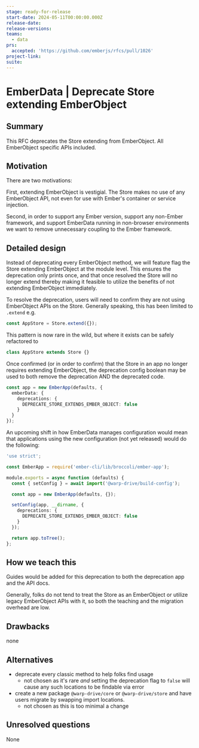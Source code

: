 ```yaml
---
stage: ready-for-release
start-date: 2024-05-11T00:00:00.000Z
release-date:
release-versions:
teams:
  - data
prs:
  accepted: 'https://github.com/emberjs/rfcs/pull/1026'
project-link:
suite:
---
```


# EmberData | Deprecate Store extending EmberObject

## Summary

This RFC deprecates the Store extending from EmberObject. All EmberObject specific
APIs included.

## Motivation

There are two motivations:

First, extending EmberObject is vestigial. The Store makes no use of any EmberObject API,
not even for use with Ember's container or service injection.

Second, in order to support any Ember version, support any non-Ember framework, and support
EmberData running in non-browser environments we want to remove unnecessary coupling to the Ember framework.

## Detailed design

Instead of deprecating every EmberObject method, we will feature flag the Store extending
EmberObject at the module level. This ensures the deprecation only prints once, and that
once resolved the Store will no longer extend thereby making it feasible to utilize the
benefits of not extending EmberObject immediately.

To resolve the deprecation, users will need to confirm they are not using EmberObject APIs
on the Store. Generally speaking, this has been limited to `.extend` e.g.

```ts
const AppStore = Store.extend({});
```

This pattern is now rare in the wild, but where it exists can be safely refactored to

```ts
class AppStore extends Store {}
```

Once confirmed (or in order to confirm) that the Store in an app no longer requires
extending EmberObject, the deprecation config boolean may be used to both remove the
deprecation AND the deprecated code.

```ts
const app = new EmberApp(defaults, {
  emberData: {
    deprecations: {
      DEPRECATE_STORE_EXTENDS_EMBER_OBJECT: false
    }
  }
});
```

An upcoming shift in how EmberData manages configuration would mean that applications
using the new configuration (not yet released) would do the following:

```ts
'use strict';

const EmberApp = require('ember-cli/lib/broccoli/ember-app');

module.exports = async function (defaults) {
  const { setConfig } = await import('@warp-drive/build-config');

  const app = new EmberApp(defaults, {});

  setConfig(app, __dirname, {
    deprecations: {
      DEPRECATE_STORE_EXTENDS_EMBER_OBJECT: false
    }
  });

  return app.toTree();
};
```

## How we teach this

Guides would be added for this deprecation to both the deprecation app and the API docs.

Generally, folks do not tend to treat the Store as an EmberObject or utilize legacy EmberObject
APIs with it, so both the teaching and the migration overhead are low.

## Drawbacks

none

## Alternatives

- deprecate every classic method to help folks find usage
    - not chosen as it's rare *and* setting the deprecation flag to `false` will cause any such locations to be findable via error
- create a new package `@warp-drive/core` or `@warp-drive/store` and have users migrate by swapping import
  locations.
    - not chosen as this is too minimal a change

## Unresolved questions

None